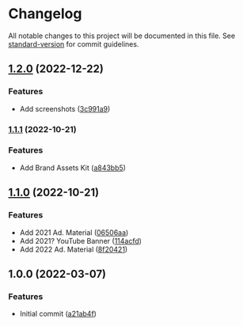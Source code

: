# Changelog

All notable changes to this project will be documented in this file. See [standard-version](https://github.com/conventional-changelog/standard-version) for commit guidelines.

## [1.2.0](https://github.com/NetherGamesMC/media-kit/compare/v1.1.1...v1.2.0) (2022-12-22)


### Features

* Add screenshots ([3c991a9](https://github.com/NetherGamesMC/media-kit/commit/3c991a94f7b6cc9be461bff6c9392b96f4a28a23))

### [1.1.1](https://github.com/NetherGamesMC/media-kit/compare/v1.1.0...v1.1.1) (2022-10-21)


### Features

* Add Brand Assets Kit ([a843bb5](https://github.com/NetherGamesMC/media-kit/commit/a843bb5fbfaa3767fb4100f9287b8cef02a2e50e))

## [1.1.0](https://github.com/NetherGamesMC/media-kit/compare/v1.0.0...v1.1.0) (2022-10-21)


### Features

* Add 2021 Ad. Material ([06506aa](https://github.com/NetherGamesMC/media-kit/commit/06506aa92ac979c7bb0a7d48a9ea67f03fe30fdb))
* Add 2021? YouTube Banner ([114acfd](https://github.com/NetherGamesMC/media-kit/commit/114acfdcec050e1324901f2781c64a560375b941))
* Add 2022 Ad. Material ([8f20421](https://github.com/NetherGamesMC/media-kit/commit/8f2042160ade2932acc9d82a5e94fcaeab0a5c6c))

## 1.0.0 (2022-03-07)


### Features

* Initial commit ([a21ab4f](https://github.com/NetherGamesMC/media-kit/commit/a21ab4f8f86905860f24fed4be32a0e34ddde7c4))
